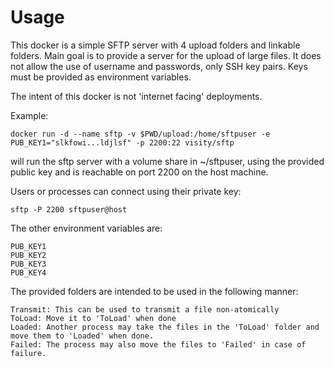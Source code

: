 # Usage
This docker is a simple SFTP server with 4 upload folders and linkable folders. Main goal is to provide a server for the upload of large files. It does not allow the use of username and passwords, only SSH key pairs. Keys must be provided as environment variables.

The intent of this docker is not 'internet facing' deployments.

Example:

	docker run -d --name sftp -v $PWD/upload:/home/sftpuser -e PUB_KEY1="slkfowi...ldjlsf" -p 2200:22 visity/sftp
	
will run the sftp server with a volume share in ~/sftpuser, using the provided public key and is reachable on port 2200 on the host machine.

Users or processes can connect using their private key:

	sftp -P 2200 sftpuser@host
	

The other environment variables are:

	PUB_KEY1
	PUB_KEY2
	PUB_KEY3
	PUB_KEY4
	
The provided folders are intended to be used in the following manner:

	Transmit: This can be used to transmit a file non-atomically
	ToLoad: Move it to 'ToLoad' when done
	Loaded: Another process may take the files in the 'ToLoad' folder and move them to 'Loaded' when done.
	Failed: The process may also move the files to 'Failed' in case of failure.
	
